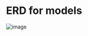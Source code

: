 # ERD for models
![image](https://github.com/bip-zip/spiceapi/assets/60959655/27a53edd-80b0-4fd1-bdfd-ca88405d4445)

